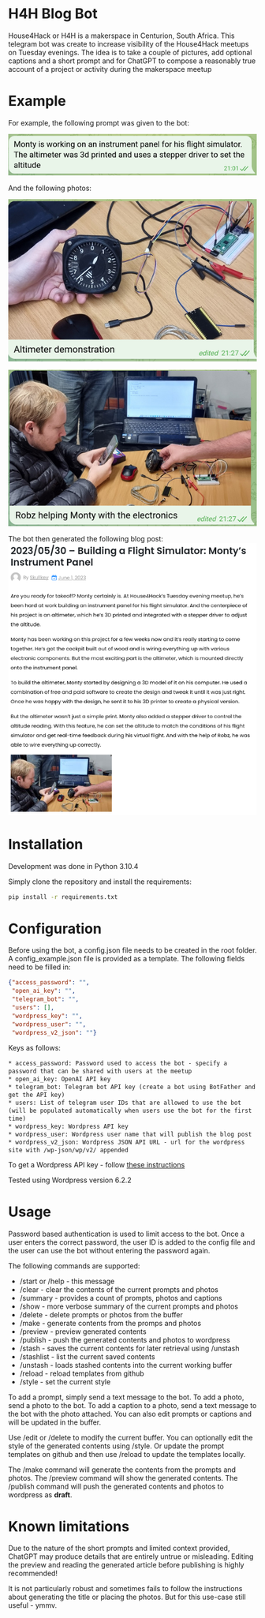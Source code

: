 H4H Blog Bot
===

House4Hack or H4H is a makerspace in Centurion, South Africa.  This telegram bot was create to increase visibility of the House4Hack meetups on Tuesday evenings.  The idea is to take a couple of pictures, add optional captions and a short prompt and for ChatGPT to compose a reasonably true account of a project or activity during the makerspace meetup

Example
===

For example, the following prompt was given to the bot:



![Example Prompt](https://raw.githubusercontent.com/house4hack/h4h-blog-bot/main/docs/prompt.png)

And the following photos:

![Example Photo 1](https://raw.githubusercontent.com/house4hack/h4h-blog-bot/main/docs/altimeter.png)


![Example Photo 2](https://raw.githubusercontent.com/house4hack/h4h-blog-bot/main/docs/electronics.png)

The bot then generated the following blog post:
![Example Blog Post](https://raw.githubusercontent.com/house4hack/h4h-blog-bot/main/docs/wordpress.png)

Installation
===
Development was done in Python 3.10.4

Simply clone the repository and install the requirements:

```bash
pip install -r requirements.txt
```

Configuration
===

Before using the bot, a config.json file needs to be created in the root folder.  A config_example.json file is provided as a template.  The following fields need to be filled in:
```json
{"access_password": "",
 "open_ai_key": "",
 "telegram_bot": "",
 "users": [],
 "wordpress_key": "",
 "wordpress_user": "",
 "wordpress_v2_json": ""}
 ```

 Keys as follows:

    * access_password: Password used to access the bot - specify a password that can be shared with users at the meetup
    * open_ai_key: OpenAI API key
    * telegram_bot: Telegram bot API key (create a bot using BotFather and get the API key)
    * users: List of telegram user IDs that are allowed to use the bot (will be populated automatically when users use the bot for the first time)
    * wordpress_key: Wordpress API key
    * wordpress_user: Wordpress user name that will publish the blog post
    * wordpress_v2_json: Wordpress JSON API URL - url for the wordpress site with /wp-json/wp/v2/ appended

To get a Wordpress API key - follow [these instructions](https://osomcode.com/create-authentication-wordpress-rest-api-without-plugins/)

Tested using Wordpress version 6.2.2


Usage
===

Password based authentication is used to limit access to the bot.  Once a user enters the correct password, the user ID is added to the config file and the user can use the bot without entering the password again.

The following commands are supported:

- /start or /help - this message
- /clear - clear the contents of the current prompts and photos
- /summary - provides a count of prompts, photos and captions
- /show - more verbose summary of the current prompts and photos
- /delete - delete prompts or photos from the buffer
- /make - generate contents from the promps and photos
- /preview - preview generated contents
- /publish - push the generated contents and photos to wordpress
- /stash - saves the current contents for later retrieval using /unstash
- /stashlist - list the current saved contents
- /unstash - loads stashed contents into the current working buffer
- /reload - reload templates from github
- /style - set the current style

To add a prompt, simply send a text message to the bot.  To add a photo, send a photo to the bot.  To add a caption to a photo, send a text message to the bot with the photo attached.  You can also edit prompts or captions and will be updated in the buffer.

Use /edit or /delete to modify the current buffer.  You can optionally edit the style of the generated contents using /style.  Or update the prompt templates on github and then use /reload to update the templates locally.

The /make command will generate the contents from the prompts and photos.  The /preview command will show the generated contents.  The /publish command will push the generated contents and photos to wordpress as **draft**.


Known limitations
===

Due to the nature of the short prompts and limited context provided, ChatGPT may produce details that are entirely untrue or misleading.  Editing the preview and reading the generated article before publishing is highly recommended!

It is not particularly robust and sometimes fails to follow the instructions about generating the title or placing the photos.  But for this use-case still useful - ymmv.

